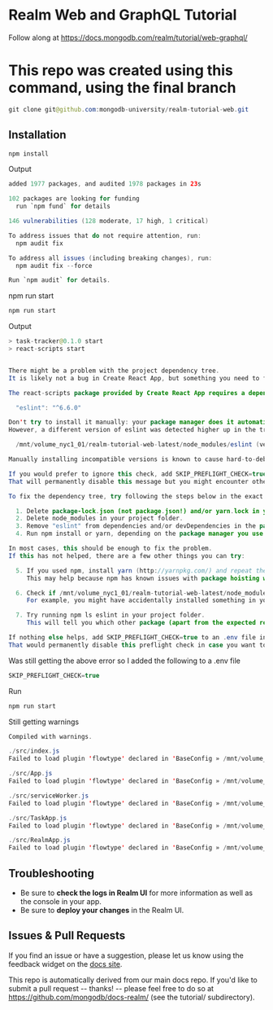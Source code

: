 # Realm Web and GraphQL Tutorial

Follow along at https://docs.mongodb.com/realm/tutorial/web-graphql/

# This repo was created using this command, using the final branch

```java
git clone git@github.com:mongodb-university/realm-tutorial-web.git
```

## Installation

```java
npm install
```

Output

```java
added 1977 packages, and audited 1978 packages in 23s

102 packages are looking for funding
  run `npm fund` for details

146 vulnerabilities (128 moderate, 17 high, 1 critical)

To address issues that do not require attention, run:
  npm audit fix

To address all issues (including breaking changes), run:
  npm audit fix --force

Run `npm audit` for details.
```

npm run start

```java
npm run start
```

Output

```java
> task-tracker@0.1.0 start
> react-scripts start


There might be a problem with the project dependency tree.
It is likely not a bug in Create React App, but something you need to fix locally.

The react-scripts package provided by Create React App requires a dependency:

  "eslint": "^6.6.0"

Don't try to install it manually: your package manager does it automatically.
However, a different version of eslint was detected higher up in the tree:

  /mnt/volume_nyc1_01/realm-tutorial-web-latest/node_modules/eslint (version: 8.6.0)

Manually installing incompatible versions is known to cause hard-to-debug issues.

If you would prefer to ignore this check, add SKIP_PREFLIGHT_CHECK=true to an .env file in your project.
That will permanently disable this message but you might encounter other issues.

To fix the dependency tree, try following the steps below in the exact order:

  1. Delete package-lock.json (not package.json!) and/or yarn.lock in your project folder.
  2. Delete node_modules in your project folder.
  3. Remove "eslint" from dependencies and/or devDependencies in the package.json file in your project folder.
  4. Run npm install or yarn, depending on the package manager you use.

In most cases, this should be enough to fix the problem.
If this has not helped, there are a few other things you can try:

  5. If you used npm, install yarn (http://yarnpkg.com/) and repeat the above steps with it instead.
     This may help because npm has known issues with package hoisting which may get resolved in future versions.

  6. Check if /mnt/volume_nyc1_01/realm-tutorial-web-latest/node_modules/eslint is outside your project directory.
     For example, you might have accidentally installed something in your home folder.

  7. Try running npm ls eslint in your project folder.
     This will tell you which other package (apart from the expected react-scripts) installed eslint.

If nothing else helps, add SKIP_PREFLIGHT_CHECK=true to an .env file in your project.
That would permanently disable this preflight check in case you want to proceed anyway.
```

Was still getting the above error so I added the following to a .env file

```java
SKIP_PREFLIGHT_CHECK=true
```

Run

```java
npm run start
```

Still getting warnings

```java
Compiled with warnings.

./src/index.js
Failed to load plugin 'flowtype' declared in 'BaseConfig » /mnt/volume_nyc1_01/realm-tutorial-web-latest/node_modules/react-scripts/node_modules/eslint-config-react-app/index.js': Package subpath './lib/rules/no-unused-expressions' is not defined by "exports" in /mnt/volume_nyc1_01/realm-tutorial-web-latest/node_modules/eslint/package.json

./src/App.js
Failed to load plugin 'flowtype' declared in 'BaseConfig » /mnt/volume_nyc1_01/realm-tutorial-web-latest/node_modules/react-scripts/node_modules/eslint-config-react-app/index.js': Package subpath './lib/rules/no-unused-expressions' is not defined by "exports" in /mnt/volume_nyc1_01/realm-tutorial-web-latest/node_modules/eslint/package.json

./src/serviceWorker.js
Failed to load plugin 'flowtype' declared in 'BaseConfig » /mnt/volume_nyc1_01/realm-tutorial-web-latest/node_modules/react-scripts/node_modules/eslint-config-react-app/index.js': Package subpath './lib/rules/no-unused-expressions' is not defined by "exports" in /mnt/volume_nyc1_01/realm-tutorial-web-latest/node_modules/eslint/package.json

./src/TaskApp.js
Failed to load plugin 'flowtype' declared in 'BaseConfig » /mnt/volume_nyc1_01/realm-tutorial-web-latest/node_modules/react-scripts/node_modules/eslint-config-react-app/index.js': Package subpath './lib/rules/no-unused-expressions' is not defined by "exports" in /mnt/volume_nyc1_01/realm-tutorial-web-latest/node_modules/eslint/package.json

./src/RealmApp.js
Failed to load plugin 'flowtype' declared in 'BaseConfig » /mnt/volume_nyc1_01/realm-tutorial-web-latest/node_modules/react-scripts/node_modules/eslint-config-react-app/index.js': Package subpath './lib/rules/no-unused-expressions' is not defined by "exports" in /mnt/volume_nyc1_01/realm-tutorial-web-latest/node_modules/eslint/package.json
```

## Troubleshooting

- Be sure to **check the logs in Realm UI** for more information as well as the console in your app.
- Be sure to **deploy your changes** in the Realm UI.

## Issues & Pull Requests

If you find an issue or have a suggestion, please let us know using the feedback
widget on the [docs site](http://docs.mongodb.com/realm/tutorial).

This repo is automatically derived from our main docs repo. If you'd like to
submit a pull request -- thanks! -- please feel free to do so at
https://github.com/mongodb/docs-realm/ (see the tutorial/ subdirectory).
